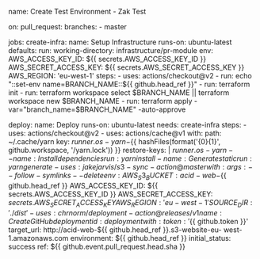name: Create Test Environment - Zak Test

on:
  pull_request:
    branches:
      - master

jobs:
  create-infra:
    name: Setup Infrastructure
    runs-on: ubuntu-latest
    defaults:
      run:
        working-directory: infrastructure/pr-module
    env:
      AWS_ACCESS_KEY_ID: ${{ secrets.AWS_ACCESS_KEY_ID }}
      AWS_SECRET_ACCESS_KEY: ${{ secrets.AWS_SECRET_ACCESS_KEY }}
      AWS_REGION: 'eu-west-1'
    steps:
      - uses: actions/checkout@v2
      - run: echo "::set-env name=BRANCH_NAME::${{ github.head_ref }}"
      - run: terraform init
      - run: terraform workspace select $BRANCH_NAME || terraform workspace new $BRANCH_NAME
      - run: terraform apply -var="branch_name=$BRANCH_NAME" -auto-approve

  deploy:
    name: Deploy
    runs-on: ubuntu-latest
    needs: create-infra
    steps:
      - uses: actions/checkout@v2
      - uses: actions/cache@v1
        with:
          path: ~/.cache/yarn
          key: ${{ runner.os }}-yarn-${{ hashFiles(format('{0}{1}',
          github.workspace, '/yarn.lock')) }}
          restore-keys: |
            ${{ runner.os }}-yarn-
      - name: Install dependencies
        run: yarn install
      - name: Generate static
        run: yarn generate
      - uses: jakejarvis/s3-sync-action@master
        with:
          args: --follow-symlinks --delete
        env:
          AWS_S3_BUCKET: acid-web-${{ github.head_ref }}
          AWS_ACCESS_KEY_ID: ${{ secrets.AWS_ACCESS_KEY_ID }}
          AWS_SECRET_ACCESS_KEY: ${{ secrets.AWS_SECRET_ACCESS_KEY }}
          AWS_REGION: 'eu-west-1'
          SOURCE_DIR: './dist'
      - uses: chrnorm/deployment-action@releases/v1
        name: Create GitHub deployment
        id: deployment
        with:
          token: '${{ github.token }}'
          target_url: http://acid-web-${{ github.head_ref }}.s3-website-eu-
          west-1.amazonaws.com
          environment: ${{ github.head_ref }}
          initial_status: success
          ref: ${{ github.event.pull_request.head.sha }}

